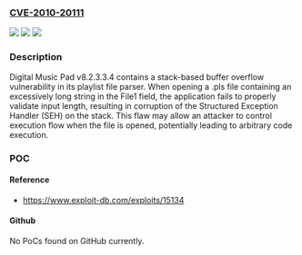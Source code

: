 ### [CVE-2010-20111](https://cve.mitre.org/cgi-bin/cvename.cgi?name=CVE-2010-20111)
![](https://img.shields.io/static/v1?label=Product&message=Digital%20Music%20Pad&color=blue)
![](https://img.shields.io/static/v1?label=Version&message=*%20&color=brightgreen)
![](https://img.shields.io/static/v1?label=Vulnerability&message=CWE-121%20Stack-based%20Buffer%20Overflow&color=brightgreen)

### Description

Digital Music Pad v8.2.3.3.4 contains a stack-based buffer overflow vulnerability in its playlist file parser. When opening a .pls file containing an excessively long string in the File1 field, the application fails to properly validate input length, resulting in corruption of the Structured Exception Handler (SEH) on the stack. This flaw may allow an attacker to control execution flow when the file is opened, potentially leading to arbitrary code execution.

### POC

#### Reference
- https://www.exploit-db.com/exploits/15134

#### Github
No PoCs found on GitHub currently.


